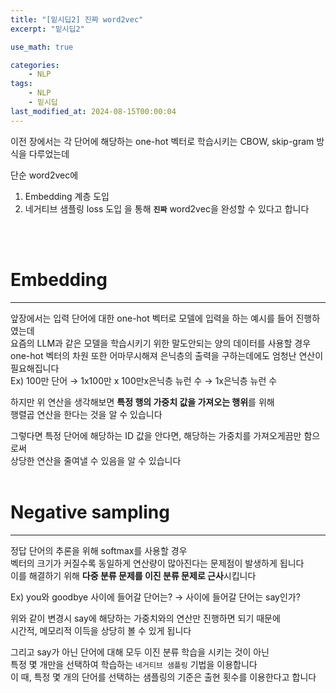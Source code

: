 ```yaml
---
title: "[밑시딥2] 진짜 word2vec"
excerpt: "밑시딥2"

use_math: true

categories:
    - NLP
tags:
    - NLP
    - 밑시딥
last_modified_at: 2024-08-15T00:00:04
---
```


<!--bundle exec jekyll serve : 임시 확인-->

이전 장에서는 각 단어에 해당하는 one-hot 벡터로 학습시키는 CBOW, skip-gram 방식을 다루었는데<br>

단순 word2vec에
1. Embedding 계층 도입
2. 네거티브 샘플링 loss 도입
을 통해 **`진짜`** word2vec을 완성할 수 있다고 합니다<br>
<br>
<br>

# Embedding
---
앞장에서는 입력 단어에 대한 one-hot 벡터로 모델에 입력을 하는 예시를 들어 진행하였는데<br>
요즘의 LLM과 같은 모델을 학습시키기 위한 말도안되는 양의 데이터를 사용할 경우<br>
one-hot 벡터의 차원 또한 어마무시해져 은닉층의 출력을 구하는데에도 엄청난 연산이 필요해집니다<br>
Ex) 100만 단어 → 1x100만 x 100만x은닉층 뉴런 수 → 1x은닉층 뉴런 수<br>

하지만 위 연산을 생각해보면 **특정 행의 가중치 값을 가져오는 행위**를 위해<br>
행렬곱 연산을 한다는 것을 알 수 있습니다<br>

그렇다면 특정 단어에 해당하는 ID 값을 안다면, 해당하는 가중치를 가져오게끔만 함으로써<br>
상당한 연산을 줄여낼 수 있음을 알 수 있습니다
<br>
<br>

# Negative sampling
---
정답 단어의 추론을 위해 softmax를 사용할 경우<br>
벡터의 크기가 커질수록 동일하게 연산량이 많아진다는 문제점이 발생하게 됩니다<br>
이를 해결하기 위해 **다중 분류 문제를 이진 분류 문제로 근사**시킵니다<br>

Ex) you와 goodbye 사이에 들어갈 단어는? → 사이에 들어갈 단어는 say인가?<br>

위와 같이 변경시 say에 해당하는 가중치와의 연산만 진행하면 되기 때문에<br>
시간적, 메모리적 이득을 상당히 볼 수 있게 됩니다<br>

그리고 say가 아닌 단어에 대해 모두 이진 분류 학습을 시키는 것이 아닌<br>
특정 몇 개만을 선택하여 학습하는 `네거티브 샘플링` 기법을 이용합니다<br>
이 때, 특정 몇 개의 단어를 선택하는 샘플링의 기준은 출현 횟수를 이용한다고 합니다<br>